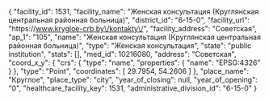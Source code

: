 {
    "facility_id": 1531,
    "facility_name": "Женская консультация (Круглянская центральная районная больница)",
    "district_id": "6-15-0",
    "facility_url": "https:\/\/www.krygloe-crb.by\/kontakty\/",
    "facility_address": "Советская",
    "ap_1": "105",
    "name": "Женская консультация (Круглянская центральная районная больница)",
    "type": "Женская консультация",
    "state": "public institution",
    "stats": [],
    "med_id": 10216080,
    "address": "Советская",
    "coord_x_y": {
        "crs": {
            "type": "name",
            "properties": {
                "name": "EPSG:4326"
            }
        },
        "type": "Point",
        "coordinates": [
            29.7954,
            54.2606
        ]
    },
    "place_name": "Круглое",
    "place_type": "city",
    "year_of_closing": null,
    "year_of_opening": "0",
    "healthcare_facility_key": 1531,
    "administrative_division_id": "6-15-0"
}